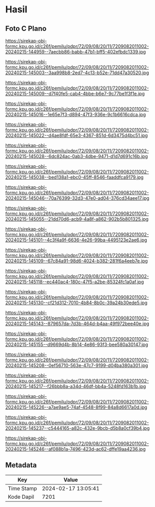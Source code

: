 # Hasil

## Foto C Plano

https://sirekap-obj-formc.kpu.go.id/c26f/pemilu/pdpr/72/09/08/20/11/7209082011002-20240215-144959--7aecbb86-babb-47b1-bff5-402efbdc1339.jpg

https://sirekap-obj-formc.kpu.go.id/c26f/pemilu/pdpr/72/09/08/20/11/7209082011002-20240215-145003--3aa998b8-2ed7-4c13-b52e-71dd47a30520.jpg

https://sirekap-obj-formc.kpu.go.id/c26f/pemilu/pdpr/72/09/08/20/11/7209082011002-20240215-145009--d7f40fe5-cab4-4bbe-b6e7-9c77be1f3f1e.jpg

https://sirekap-obj-formc.kpu.go.id/c26f/pemilu/pdpr/72/09/08/20/11/7209082011002-20240215-145016--1e65e7f3-d894-47f3-936e-9c1b6616cdca.jpg

https://sirekap-obj-formc.kpu.go.id/c26f/pemilu/pdpr/72/09/08/20/11/7209082011002-20240215-145022--d4ae8fdf-65e3-4367-851d-6d3475d4bc51.jpg

https://sirekap-obj-formc.kpu.go.id/c26f/pemilu/pdpr/72/09/08/20/11/7209082011002-20240215-145028--6dc824ac-0ab3-4dbe-9471-d1d7d691c16b.jpg

https://sirekap-obj-formc.kpu.go.id/c26f/pemilu/pdpr/72/09/08/20/11/7209082011002-20240215-145038--bed138a1-ebc0-45ff-8546-faaddfca9179.jpg

https://sirekap-obj-formc.kpu.go.id/c26f/pemilu/pdpr/72/09/08/20/11/7209082011002-20240215-145046--70a76399-32d3-47e0-ad04-376cd34aee17.jpg

https://sirekap-obj-formc.kpu.go.id/c26f/pemilu/pdpr/72/09/08/20/11/7209082011002-20240215-145055--21dd70d6-acb9-4a8f-a862-902b5b801325.jpg

https://sirekap-obj-formc.kpu.go.id/c26f/pemilu/pdpr/72/09/08/20/11/7209082011002-20240215-145101--4c3f4a9f-6636-4e26-99ba-4495123e2ae6.jpg

https://sirekap-obj-formc.kpu.go.id/c26f/pemilu/pdpr/72/09/08/20/11/7209082011002-20240215-145109--67c84a91-98d6-4024-b382-281f6a4eeb7e.jpg

https://sirekap-obj-formc.kpu.go.id/c26f/pemilu/pdpr/72/09/08/20/11/7209082011002-20240215-145118--ec440ac4-180c-47f5-a2be-85324fc1a0af.jpg

https://sirekap-obj-formc.kpu.go.id/c26f/pemilu/pdpr/72/09/08/20/11/7209082011002-20240215-145130--cf21d312-7010-4b84-8b0c-39a24b30ede5.jpg

https://sirekap-obj-formc.kpu.go.id/c26f/pemilu/pdpr/72/09/08/20/11/7209082011002-20240215-145143--879657da-7d3b-464d-b4aa-49f972bee40e.jpg

https://sirekap-obj-formc.kpu.go.id/c26f/pemilu/pdpr/72/09/08/20/11/7209082011002-20240215-145155--d9669d4b-8b14-4e86-93f3-bee580a30147.jpg

https://sirekap-obj-formc.kpu.go.id/c26f/pemilu/pdpr/72/09/08/20/11/7209082011002-20240215-145208--0ef56710-563e-47c7-9199-d04ba380a301.jpg

https://sirekap-obj-formc.kpu.go.id/c26f/pemilu/pdpr/72/09/08/20/11/7209082011002-20240215-145217--f26bbb8a-a34d-46df-bb4a-5248fd163b1b.jpg

https://sirekap-obj-formc.kpu.go.id/c26f/pemilu/pdpr/72/09/08/20/11/7209082011002-20240215-145226--a7ae9ae5-74af-4548-8f99-84a8d6617a0d.jpg

https://sirekap-obj-formc.kpu.go.id/c26f/pemilu/pdpr/72/09/08/20/11/7209082011002-20240215-145237--c5444165-a82c-432e-9bcb-d5b8a0cf39b4.jpg

https://sirekap-obj-formc.kpu.go.id/c26f/pemilu/pdpr/72/09/08/20/11/7209082011002-20240215-145246--af088b1a-7496-423d-ac62-dffe19aa4236.jpg


## Metadata

| Key        | Value               |
| ---------- | ------------------- |
| Time Stamp | 2024-02-17 13:05:41 |
| Kode Dapil | 7201                |



